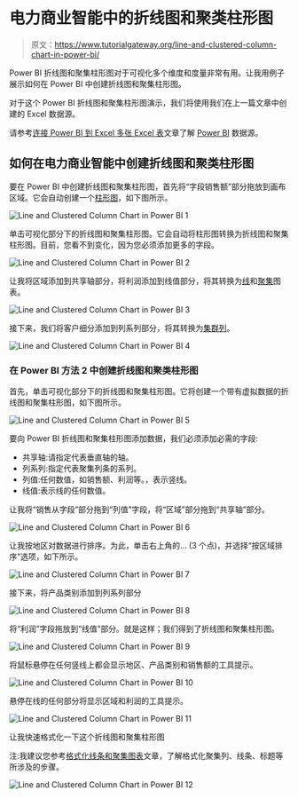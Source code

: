# 电力商业智能中的折线图和聚类柱形图

> 原文：<https://www.tutorialgateway.org/line-and-clustered-column-chart-in-power-bi/>

Power BI 折线图和聚集柱形图对于可视化多个维度和度量非常有用。让我用例子展示如何在 Power BI 中创建折线图和聚集柱形图。

对于这个 Power BI 折线图和聚集柱形图演示，我们将使用我们在上一篇文章中创建的 Excel 数据源。

请参考[连接 Power BI 到 Excel 多张 Excel 表](https://www.tutorialgateway.org/connect-power-bi-to-multiple-excel-sheets/)文章了解 [Power BI](https://www.tutorialgateway.org/power-bi-tutorial/) 数据源。

## 如何在电力商业智能中创建折线图和聚类柱形图

要在 Power BI 中创建折线图和聚集柱形图，首先将“字段销售额”部分拖放到画布区域。它会自动创建一个[柱形图](https://www.tutorialgateway.org/column-chart-in-power-bi/)，如下图所示。

![Line and Clustered Column Chart in Power BI 1](img/7f52ef1aa74d92e9ba8e11895a2eedcd.png)

单击可视化部分下的折线图和聚集柱形图。它会自动将柱形图转换为折线图和聚集柱形图。目前，您看不到变化，因为您必须添加更多的字段。

![Line and Clustered Column Chart in Power BI 2](img/f1de3ad8d7d2068a502a11d7866ca22a.png)

让我将区域添加到共享轴部分，将利润添加到线值部分，将其转换为[线](https://www.tutorialgateway.org/create-a-power-bi-line-chart/)和[聚集](https://www.tutorialgateway.org/clustered-column-chart-in-power-bi/)图表。

![Line and Clustered Column Chart in Power BI 3](img/7aa443a924047a2f7c711f32fc0a9169.png)

接下来，我们将客户细分添加到列系列部分，将其转换为[集群列](https://www.tutorialgateway.org/clustered-column-chart-in-power-bi/)。

![Line and Clustered Column Chart in Power BI 4](img/f19764915bc48d6d6faf899b10b0721a.png)

### 在 Power BI 方法 2 中创建折线图和聚类柱形图

首先，单击可视化部分下的折线图和聚集柱形图。它将创建一个带有虚拟数据的折线图和聚集柱形图，如下图所示。

![Line and Clustered Column Chart in Power BI 5](img/a5d2b62c5dec48f97a4acf06600b0821.png)

要向 Power BI 折线图和聚集柱形图添加数据，我们必须添加必需的字段:

*   共享轴:请指定代表垂直轴的轴。
*   列系列:指定代表聚集列条的系列。
*   列值:任何数值，如销售额、利润等。，表示竖线。
*   线值:表示线的任何数值。

让我将“销售从字段”部分拖到“列值”字段，将“区域”部分拖到“共享轴”部分。

![Line and Clustered Column Chart in Power BI 6](img/748b71246db945bcf0cfdb99473656c4.png)

让我按地区对数据进行排序。为此，单击右上角的… (3 个点)，并选择“按区域排序”选项，如下所示。

![Line and Clustered Column Chart in Power BI 7](img/dd97e00382167e7ba91f3371ae9acb39.png)

接下来，将产品类别添加到列系列部分

![Line and Clustered Column Chart in Power BI 8](img/74a9af37a04d9e290fd58ac6dd759634.png)

将“利润”字段拖放到“线值”部分。就是这样；我们得到了折线图和聚集柱形图。

![Line and Clustered Column Chart in Power BI 9](img/26155f183877dc8a778719ee1bca9d23.png)

将鼠标悬停在任何竖线上都会显示地区、产品类别和销售额的工具提示。

![Line and Clustered Column Chart in Power BI 10](img/cc21aacafc2982e91141ef68066f8596.png)

悬停在线的任何部分将显示区域和利润的工具提示。

![Line and Clustered Column Chart in Power BI 11](img/f273809f95063764b260eb100bf1d2ac.png)

让我快速格式化一下这个折线图和聚集柱形图

注:我建议您参考[格式化线条和聚集图表](https://www.tutorialgateway.org/format-power-bi-line-and-clustered-column-chart/)文章，了解格式化聚集列、线条、标题等所涉及的步骤。

![Line and Clustered Column Chart in Power BI 12](img/b133a291932565890a39121914ee8d43.png)